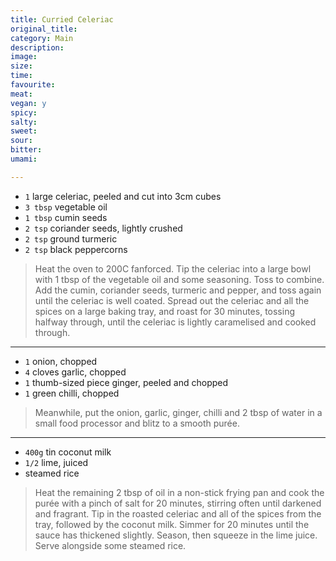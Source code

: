 ```yaml
---
title: Curried Celeriac
original_title:
category: Main
description:
image:
size:
time:
favourite:
meat:
vegan: y
spicy:
salty:
sweet:
sour:
bitter:
umami:

---
```


* `1` large celeriac, peeled and cut into 3cm cubes
* `3 tbsp` vegetable oil
* `1 tbsp` cumin seeds
* `2 tsp` coriander seeds, lightly crushed
* `2 tsp` ground turmeric
* `2 tsp` black peppercorns

>Heat the oven to 200C fanforced. Tip the celeriac into a large bowl with 1 tbsp of the vegetable oil and some seasoning. Toss to combine. Add the cumin, coriander seeds, turmeric and pepper, and toss again until the celeriac is well coated. Spread out the celeriac and all the spices on a large baking tray, and roast for 30 minutes, tossing halfway through, until the celeriac is lightly caramelised and cooked through.

---

* `1` onion, chopped
* `4` cloves garlic, chopped
* `1` thumb-sized piece ginger, peeled and chopped
* `1` green chilli, chopped

>Meanwhile, put the onion, garlic, ginger, chilli and 2 tbsp of water in a small food processor and blitz to a smooth purée.

---

* `400g` tin coconut milk
* `1/2` lime, juiced
* steamed rice

>Heat the remaining 2 tbsp of oil in a non-stick frying pan and cook the purée with a pinch of salt for 20 minutes, stirring often until darkened and fragrant. Tip in the roasted celeriac and all of the spices from the tray, followed by the coconut milk. Simmer for 20 minutes until the sauce has thickened slightly. Season, then squeeze in the lime juice. Serve alongside some steamed rice.